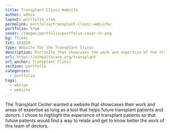 ```yaml
---
title: Transplant Clinic Website
author: admin
layout: portfolio_item
permalink: portfolio/transplant-clinic-website/
portfolio: true
cover: /images/portfolio/portfolio-cover-tr.png
bg: ffce4c
txt: 101010
type: Website for the Transplant Clinic
description: Microsite that showcases the work and expertise of the transplant clinic.
url: https://uihealthcare.org/transplant
url_anchor: Transplant Clinic
section: portfolio
categories:
  - portfolio
tags:
  - ektron
  - website
---
```


The Transplant Center wanted a website that showcases their work and areas of expertise as long as a tool that helps future transplant patients and donors. I chose to highlight the experience of transplant patients so that future patients would find a way to relate and get to know better the work of this team of doctors.



